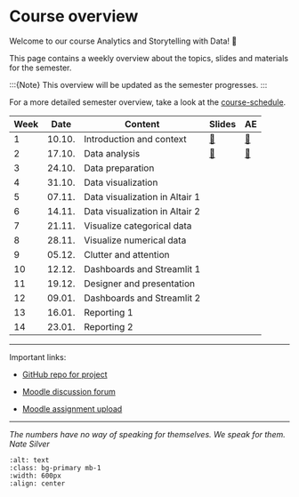 # Course overview

Welcome to our course Analytics and Storytelling with Data! 👋  

This page contains a weekly overview about the topics, slides and materials for the semester.

:::{Note}
This overview will be updated as the semester progresses.
:::

For a more detailed semester overview, take a look at the [course-schedule](../docs/course-schedule.md). 


|	Week	|	Date	|	Content	|	Slides	|	AE	|	
|	---	|	---	|	---	|	---	|	---	|	
|	1	|	10.10.	|	Introduction and context	|	[📑](https://drive.google.com/file/d/1-7yiEj7gt-dsgdlUTINQb1vlib34AHug/view?usp=sharing)	|	[📁](../weeks/week1.md)	|	
|	2	|	17.10.	|	Data analysis	|	[📑](https://drive.google.com/file/d/1-4ZD7qCo5Mxfm7cRsuoIFxrfCwq7LbO9/view?usp=sharing)	|	[📁](../weeks/week2.md)	|	
|	3	|	24.10.	|	Data preparation	|		|		|	
|	4	|	31.10.	|	Data visualization	|		|		|	
|	5	|	07.11.	|	Data visualization in Altair 1	|		|		|	
|	6	|	14.11.	|	Data visualization in Altair 2	|		|		|	
|	7	|	21.11.	|	Visualize categorical data	|		|		|	
|	8	|	28.11.	|	Visualize numerical data	|		|		|	
|	9	|	05.12.	|	Clutter and attention	|		|		|	
|	10	|	12.12.	|	Dashboards and Streamlit 1	|		|		|	
|	11	|	19.12.	|	Designer and presentation	|		|		|	
|	12	|	09.01.	|	Dashboards and Streamlit 2	|		|		|	
|	13	|	16.01.	|	Reporting 1	|		|		|	
|	14	|	23.01.	|	Reporting 2	|		|		|	

---

Important links:

- [GitHub repo for project](https://github.com/dst-ws22/project)

- [Moodle discussion forum](https://e-learning.hdm-stuttgart.de/moodle/mod/forum/view.php?id=214818)

- [Moodle assignment upload](https://e-learning.hdm-stuttgart.de/moodle/course/view.php?id=4535#section-1)

---


*The numbers have no way of speaking for themselves. 
We speak for them. Nate Silver*


```{image} ../_static/img/course-overview.png
:alt: text
:class: bg-primary mb-1
:width: 600px
:align: center
```
